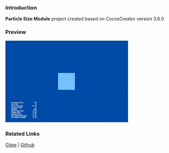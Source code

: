 ### Introduction
 **Particle Size Module** project created based on CocosCreator version 3.6.0

### Preview
![image](../../../gif/202203/2022030543.gif)

### Related Links
[Gitee](https://gitee.com/mirrors_cocos-creator/test-cases-3d/blob/v3.0/assets/cases/particle) | [Github](https://github.com/cocos-creator/test-cases-3d/blob/v3.0/assets/cases/particle)
